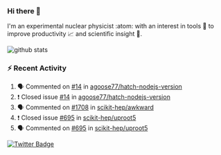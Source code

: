 ### Hi there 👋 

I'm an experimental nuclear physicist :atom: with an interest in tools :wrench: to improve productivity :chart_with_upwards_trend: and scientific insight :telescope:.

![github stats](https://github-readme-stats.vercel.app/api?username=agoose77&show_icons=true&hide_rank=true&hide_title=true&bg_color=30,e76445,904e95&text_color=efe3ec&icon_color=efe3ec)
<!--
**agoose77/agoose77** is a ✨ _special_ ✨ repository because its `README.md` (this file) appears on your GitHub profile.

Here are some ideas to get you started:

- 🔭 I’m currently working on ...
- 🌱 I’m currently learning ...
- 👯 I’m looking to collaborate on ...
- 🤔 I’m looking for help with ...
- 💬 Ask me about ...
- 📫 How to reach me: ...
- 😄 Pronouns: ...
- ⚡ Fun fact: ...
-->

### :zap: Recent Activity
<!--START_SECTION:activity-->
1. 🗣 Commented on [#14](https://github.com/agoose77/hatch-nodejs-version/issues/14) in [agoose77/hatch-nodejs-version](https://github.com/agoose77/hatch-nodejs-version)
2. ❗️ Closed issue [#14](https://github.com/agoose77/hatch-nodejs-version/issues/14) in [agoose77/hatch-nodejs-version](https://github.com/agoose77/hatch-nodejs-version)
3. 🗣 Commented on [#1708](https://github.com/scikit-hep/awkward/issues/1708) in [scikit-hep/awkward](https://github.com/scikit-hep/awkward)
4. ❗️ Closed issue [#695](https://github.com/scikit-hep/uproot5/issues/695) in [scikit-hep/uproot5](https://github.com/scikit-hep/uproot5)
5. 🗣 Commented on [#695](https://github.com/scikit-hep/uproot5/issues/695) in [scikit-hep/uproot5](https://github.com/scikit-hep/uproot5)
<!--END_SECTION:activity-->


[![Twitter Badge](https://img.shields.io/twitter/follow/agoose77?style=flat-square&logo=Twitter&logoColor=white&color=cornflowerblue)](https://twitter.com/agoose77)

